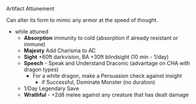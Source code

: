 Artifact
Attunement

Can alter its form to mimic any armor at the speed of thought. 
- while attuned
	- **Absorption** immunity to cold (absorption if already resistant or immune)
	- **Majesty** Add Charisma to AC
	- **Sight** +60ft darkvision, BA +30ft blindsight (10 min - 1/day)
	- **Speech** - Speak and Understand Draconic (advantage on CHA with dragon types)
		- For a white dragon, make a Persuasion check against insight
			- if Successful, Dominate Monster (no duration)
	- 1/Day Legendary Save
	-  **Wrathful** - +2d8 melee against any creature that has dealt damage